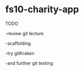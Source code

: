 # fs10-charity-app

TODO

-review git lecture

-scaffolding

-try gitKraken

-and further git testing
